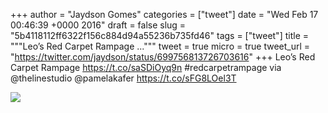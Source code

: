 
+++
author = "Jaydson Gomes"
categories = ["tweet"]
date = "Wed Feb 17 00:46:39 +0000 2016"
draft = false
slug = "5b4118112ff6322f156c884d94a55236b735fd46"
tags = ["tweet"]
title = """Leo’s Red Carpet Rampage ..."""
tweet = true
micro = true
tweet_url = "https://twitter.com/jaydson/status/699756813726703616"
+++
Leo’s Red Carpet Rampage https://t.co/saSDiOyq9n #redcarpetrampage via @thelinestudio @pamelakafer https://t.co/sFG8LOel3T

![](/images/tweet-media/699756813726703616-CbYJD4zWEAALsMY.png)
